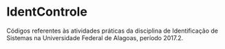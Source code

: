 # IdentControle

Códigos referentes às atividades práticas da disciplina de Identificação de Sistemas na Universidade Federal de Alagoas, período 2017.2.
